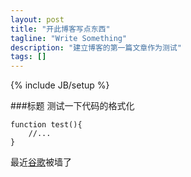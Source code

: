 ```yaml
---
layout: post
title: "开此博客写点东西"
tagline: "Write Something"
description: "建立博客的第一篇文章作为测试"
tags: []
---
```

{% include JB/setup %}

###标题
测试一下代码的格式化

	function test(){
		//...
	}
	
最近[谷歌][]被墙了

[谷歌]: http//:www.google.com.hk